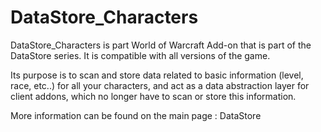 # DataStore_Characters

DataStore_Characters is part World of Warcraft Add-on that is part of the DataStore series.
It is compatible with all versions of the game.

Its purpose is to scan and store data related to basic information (level, race, etc..) for all your characters, and act as a data abstraction layer for client addons, which no longer have to scan or store this information.

More information can be found on the main page : DataStore
